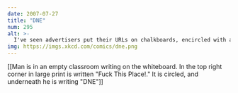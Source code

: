 ```yaml
---
date: 2007-07-27
title: "DNE"
num: 295
alt: >-
  I've seen advertisers put their URLs on chalkboards, encircled with a DNE.  They went unerased for months.  If you see this, feel free to replace the URL with xkcd.com.
img: https://imgs.xkcd.com/comics/dne.png
---
```

[[Man is in an empty classroom writing on the whiteboard.  In the top right corner in large print is written "Fuck This Place!."  It is circled, and underneath he is writing "DNE"]]

